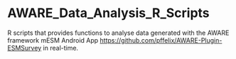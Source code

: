 # AWARE_Data_Analysis_R_Scripts
R scripts that provides functions to analyse data generated with the AWARE framework mESM Android App https://github.com/pffelix/AWARE-Plugin-ESMSurvey in real-time.

